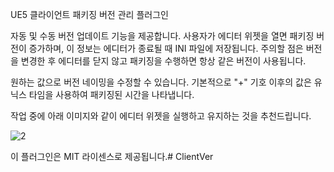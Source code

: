 UE5 클라이언트 패키징 버전 관리 플러그인

자동 및 수동 버전 업데이트 기능을 제공합니다.
사용자가 에디터 위젯을 열면 패키징 버전이 증가하며, 이 정보는 에디터가 종료될 때 INI 파일에 저장됩니다.
주의할 점은 버전을 변경한 후 에디터를 닫지 않고 패키징을 수행하면 항상 같은 버전이 사용됩니다.

원하는 값으로 버전 네이밍을 수정할 수 있습니다. 기본적으로 "+" 기호 이후의 값은 유닉스 타임을 사용하여 패키징된 시간을 나타냅니다.


작업 중에 아래 이미지와 같이 에디터 위젯을 실행하고 유지하는 것을 추천드립니다.

![2](https://github.com/simpple28/ClientVer/assets/7029038/42bf0195-6d7f-4c1c-800b-367c7fb1d761)


이 플러그인은 MIT 라이센스로 제공됩니다.# ClientVer
